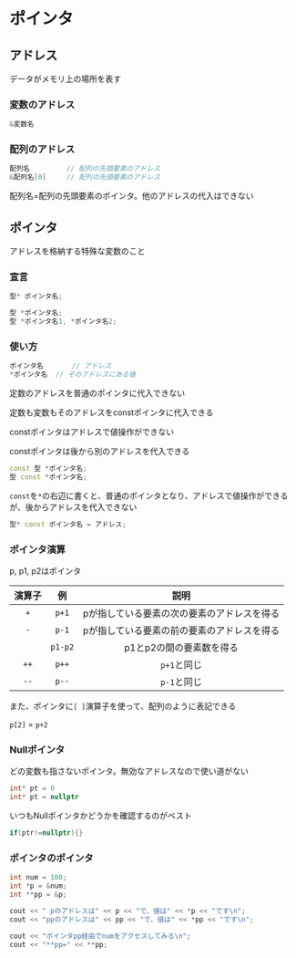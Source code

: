 # ポインタ





## アドレス

データがメモリ上の場所を表す



### 変数のアドレス

```c++
&変数名
```



### 配列のアドレス

```c++
配列名			// 配列の先頭要素のアドレス
&配列名[0]		// 配列の先頭要素のアドレス
```

配列名=配列の先頭要素のポインタ。他のアドレスの代入はできない





## ポインタ

アドレスを格納する特殊な変数のこと



### 宣言

```c++
型* ポインタ名;

型 *ポインタ名;
型 *ポインタ名1, *ポインタ名2;
```



### 使い方

```c++
ポインタ名		// アドレス
*ポインタ名	// そのアドレスにある値
```

定数のアドレスを普通のポインタに代入できない

定数も変数もそのアドレスをconstポインタに代入できる

constポインタはアドレスで値操作ができない

constポインタは後から別のアドレスを代入できる

```c++
const 型 *ポインタ名;
型 const *ポインタ名;
```

`const`を`*`の右辺に書くと、普通のポインタとなり、アドレスで値操作ができるが、後からアドレスを代入できない

```c++
型* const ポインタ名 = アドレス;
```



### ポインタ演算

p, p1, p2はポインタ

| 演算子 |   例    |                    説明                     |
| :----: | :-----: | :-----------------------------------------: |
|  `+`   |  `p+1`  | pが指している要素の次の要素のアドレスを得る |
|  `-`   |  `p-1`  | pが指している要素の前の要素のアドレスを得る |
|        | `p1-p2` |          p1とp2の間の要素数を得る           |
|  `++`  |  `p++`  |                 `p+1`と同じ                 |
|  `--`  |  `p--`  |                 `p-1`と同じ                 |

また、ポインタに`[ ]`演算子を使って、配列のように表記できる

`p[2]`  =  `p+2`



### Nullポインタ

どの変数も指さないポインタ。無効なアドレスなので使い道がない

```c++
int* pt = 0
int* pt = nullptr
```

いつもNullポインタかどうかを確認するのがベスト

```c++
if(ptr!=nullptr){}
```



### ポインタのポインタ

```c++
int num = 100;
int *p = &num;
int **pp = &p;

cout << " pのアドレスは" << p << "で、値は" << *p << "です\n";
cout << "ppのアドレスは" << pp << "で、値は" << *pp << "です\n";
    
cout << "ポインタpp経由でnumをアクセスしてみる\n";
cout << "**pp=" << **pp;
```





